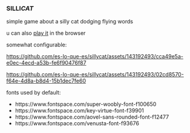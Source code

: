<h3>SILLI<i>CAT</i></h3>
<p> simple game about a silly cat dodging flying words </p>



<p> u can also <a href="https://es-lo-que-es.github.io/sillycat-web-build/">play it</a> in the browser </p>



<p> somewhat configurable: </p>



https://github.com/es-lo-que-es/sillycat/assets/143192493/cca49e5a-e0ec-4ecd-a53b-fe6f90476f87



https://github.com/es-lo-que-es/sillycat/assets/143192493/02cd8570-f64e-4d8a-b8d4-15b1dec7fe60




<p> fonts used by default: </p>

<ul>
    <li> https://www.fontspace.com/super-woobly-font-f100650
    <li> https://www.fontspace.com/key-virtue-font-f39901
    <li> https://www.fontspace.com/aovel-sans-rounded-font-f12477
    <li> https://www.fontspace.com/venusta-font-f93676
</ul>
